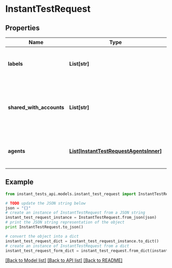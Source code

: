 # InstantTestRequest


## Properties
Name | Type | Description | Notes
------------ | ------------- | ------------- | -------------
**labels** | **List[str]** | A list of test label identifiers (get &#x60;labelId&#x60; from &#x60;/labels&#x60; endpoint). | [optional] 
**shared_with_accounts** | **List[str]** | A list of account group identifiers that the test is shared with (get &#x60;aid&#x60; from &#x60;/account-groups&#x60; endpoint). | [optional] 
**agents** | [**List[InstantTestRequestAgentsInner]**](InstantTestRequestAgentsInner.md) | A list of objects with &#x60;agentId&#x60; (required) and &#x60;sourceIpAddress&#x60; (optional). | [optional] 

## Example

```python
from instant_tests_api.models.instant_test_request import InstantTestRequest

# TODO update the JSON string below
json = "{}"
# create an instance of InstantTestRequest from a JSON string
instant_test_request_instance = InstantTestRequest.from_json(json)
# print the JSON string representation of the object
print InstantTestRequest.to_json()

# convert the object into a dict
instant_test_request_dict = instant_test_request_instance.to_dict()
# create an instance of InstantTestRequest from a dict
instant_test_request_form_dict = instant_test_request.from_dict(instant_test_request_dict)
```
[[Back to Model list]](../README.md#documentation-for-models) [[Back to API list]](../README.md#documentation-for-api-endpoints) [[Back to README]](../README.md)


